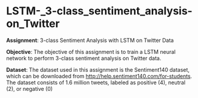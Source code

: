 # LSTM-_3-class_sentiment_analysis-on_Twitter

**Assignment**: 3-class Sentiment Analysis with LSTM on Twitter Data
 

**Objective**:
The objective of this assignment is to train a LSTM neural network to perform 3-class sentiment analysis on Twitter data.
 

**Dataset**:
The dataset used in this assignment is the Sentiment140 dataset, which can be downloaded from http://help.sentiment140.com/for-students. The dataset consists of 1.6 million tweets, labeled as positive (4), neutral (2), or negative (0)
